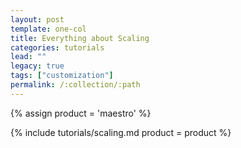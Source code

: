 ```yaml
---
layout: post
template: one-col
title: Everything about Scaling
categories: tutorials
lead: ""
legacy: true
tags: ["customization"]
permalink: /:collection/:path
---
```


{% assign product = 'maestro' %}

{% include tutorials/scaling.md product = product %}
